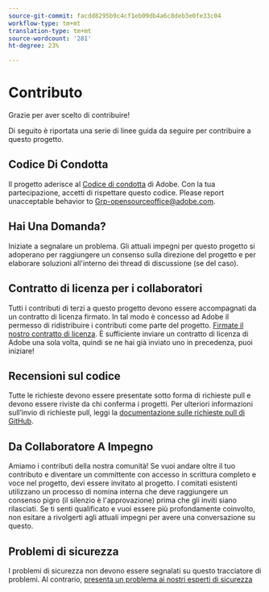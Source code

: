 ```yaml
---
source-git-commit: facdd8295b9c4cf1eb09db4a6c8deb3e0fe33c04
workflow-type: tm+mt
translation-type: tm+mt
source-wordcount: '281'
ht-degree: 23%

---
```


# Contributo

Grazie per aver scelto di contribuire!

Di seguito è riportata una serie di linee guida da seguire per contribuire a questo progetto.

## Codice Di Condotta

Il progetto aderisce al [Codice di condotta](code-of-conduct.md) di Adobe. Con la tua partecipazione, accetti di rispettare questo codice. Please report unacceptable behavior to
[Grp-opensourceoffice@adobe.com](mailto:Grp-opensourceoffice@adobe.com).

## Hai Una Domanda?

Iniziate a segnalare un problema. Gli attuali impegni per questo progetto si adoperano per raggiungere un consenso sulla direzione del progetto e per elaborare soluzioni all&#39;interno dei thread di discussione (se del caso).

## Contratto di licenza per i collaboratori

Tutti i contributi di terzi a questo progetto devono essere accompagnati da un contratto di licenza firmato. In tal modo è concesso ad Adobe il permesso di ridistribuire i contributi come parte del progetto. [Firmate il nostro contratto di licenza](https://opensource.adobe.com/cla.html). È sufficiente inviare un contratto di licenza di Adobe  una sola volta, quindi se ne hai già inviato uno in precedenza, puoi iniziare!

## Recensioni sul codice

Tutte le richieste devono essere presentate sotto forma di richieste pull e devono essere riviste da chi conferma i progetti. Per ulteriori informazioni sull’invio di richieste pull, leggi la [documentazione sulle richieste pull di GitHub](https://help.github.com/articles/about-pull-requests/).

<!--
Lastly, please follow the [pull request template](PULL_REQUEST_TEMPLATE.md) when
submitting a pull request!
-->

## Da Collaboratore A Impegno

Amiamo i contributi della nostra comunità! Se vuoi andare oltre il tuo contributo e diventare un committente con accesso in scrittura completo e voce nel progetto, devi essere invitato al progetto. I comitati esistenti utilizzano un processo di nomina interna che deve raggiungere un consenso pigro (il silenzio è l&#39;approvazione) prima che gli inviti siano rilasciati. Se ti senti qualificato e vuoi essere più profondamente coinvolto, non esitare a rivolgerti agli attuali impegni per avere una conversazione su questo.

## Problemi di sicurezza

I problemi di sicurezza non devono essere segnalati su questo tracciatore di problemi. Al contrario, [presenta un problema ai nostri esperti di sicurezza](https://helpx.adobe.com/security/alertus.html)
